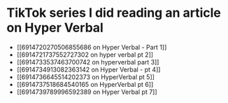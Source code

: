 
# TikTok series I did reading an article on Hyper Verbal
- [[6914720270506855686 on Hyper Verbal - Part 1]]
- [[6914721737552727302 on hyper verbal pt 2]]
- [[6914733537463700742 on hyperverbal part 3]]
- [[6914734913082363142 on Hyper Verbal - pt 4]]
- [[6914736645514202373 on HyperVerbal pt 5]]
- [[6914737518684540165 on HyperVerbal pt 6]]
- [[6914739789996592389 on Hyper Verbal pt 7]]